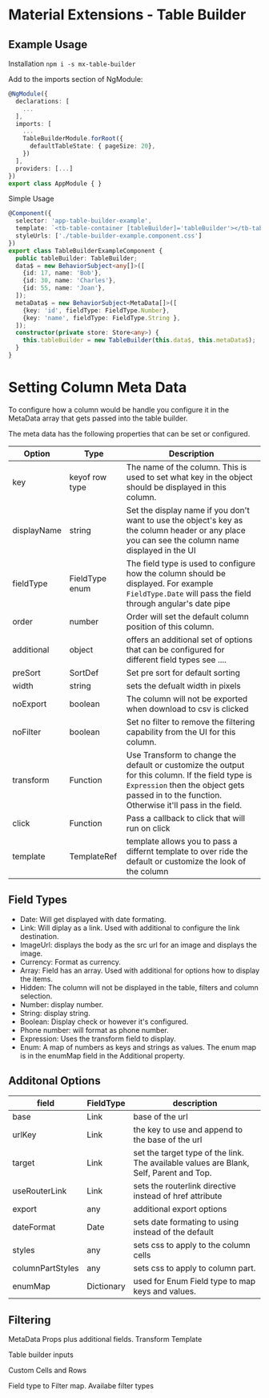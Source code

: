 # Material Extensions - Table Builder

## Example Usage

Installation `npm i -s mx-table-builder`

Add to the imports section of NgModule:

```ts
@NgModule({
  declarations: [
    ...
  ],
  imports: [
    ...
    TableBuilderModule.forRoot({
      defaultTableState: { pageSize: 20},
    })
  ],
  providers: [...]
})
export class AppModule { }
```

Simple Usage

```ts
@Component({
  selector: 'app-table-builder-example',
  template: `<tb-table-container [tableBuilder]='tableBuilder'></tb-table-container>`,
  styleUrls: ['./table-builder-example.component.css']
})
export class TableBuilderExampleComponent {
  public tableBuilder: TableBuilder;
  data$ = new BehaviorSubject<any[]>([
    {id: 17, name: 'Bob'},
    {id: 30, name: 'Charles'},
    {id: 55, name: 'Joan'},
  ]);
  metaData$ = new BehaviorSubject<MetaData[]>([
    {key: 'id', fieldType: FieldType.Number}, 
    {key: 'name', fieldType: FieldType.String },
  ]);
  constructor(private store: Store<any>) {
    this.tableBuilder = new TableBuilder(this.data$, this.metaData$);
  }
}
```

# Setting Column Meta Data

To configure how a column would be handle you configure it in the MetaData array that gets passed into the table builder.

The meta data has the following properties that can be set or configured.

| Option | Type | Description |
| ------ | ---- | ----------- |
| key | keyof row type | The name of the column. This is used to set what key in the object should be displayed in this column. |
| displayName | string | Set the display name if you don't want to use the object's key as the column header or any place you can see the column name displayed in the UI |
| fieldType | FieldType enum | The field type is used to configure how the column should be displayed. For example `FieldType.Date` will pass the field through angular's date pipe  |
| order | number | Order will set the default column position of this column. |
| additional | object | offers an additional set of options that can be configured for different field types see .... |
| preSort | SortDef | Set pre sort for default sorting |
| width | string | sets the defualt width in pixels |
| noExport | boolean | The column will not be exported when download to csv is clicked |
| noFilter | boolean | Set no filter to remove the filtering capability from the UI for this column. |
| transform | Function | Use Transform to change the default or customize the output for this column. If the field type is `Expression` then the object gets passed in to the function. Otherwise it'll pass in the field.|
| click | Function | Pass a callback to click that will run on click |
| template | TemplateRef | template allows you to pass a differnt template to over ride the default or customize the look of the column |


## Field Types

- Date: Will get displayed with date formating.
- Link: Will diplay as a link. Used with additional to configure the link destination.
- ImageUrl: displays the body as the src url for an image and displays the image.
- Currency: Format as currency.
- Array: Field has an array. Used with additional for options how to display the items.
- Hidden: The column will not be displayed in the table, filters and column selection.
- Number: display number.
- String: display string.
- Boolean: Display check or however it's configured.
- Phone number: will format as phone number.
- Expression: Uses the transform field to display.
- Enum: A map of numbers as keys and strings as values. The enum map is in the enumMap field in the Additional property.


## Additonal Options


| field | FieldType | description |
| ----- | - | ----------- |
| base | Link | base of the url |
| urlKey | Link | the key to use and append to the base of the url |
| target | Link | set the target type of the link. The available values are Blank, Self, Parent and Top. |
| useRouterLink | Link | sets the routerlink directive instead of href attribute | 
| export | any | additional export options |
| dateFormat | Date | sets date formating to using instead of the default |
| styles | any | sets css to apply to the column cells |
| columnPartStyles | any | sets css to apply to column part.
| enumMap | Dictionary | used for Enum Field type to map keys and values.


## Filtering




MetaData Props plus additional fields.
Transform
Template

Table builder inputs

Custom Cells and Rows

Field type to Filter map.
Availabe filter types